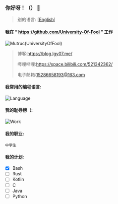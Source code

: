 ### 你好呀！（） 👋

>别的语言: [[English](https://github.com/LGY07/LGY07/blob/main/README.md)]

#### **我在 “ https://github.com/University-Of-Fool ” 工作**

![Mutruc(UniversityOfFool)](https://avatars.githubusercontent.com/u/106000968)

>博客:https://blog.lgy07.me/
>
>哔哩哔哩:https://space.bilibili.com/521342362/
>
>电子邮箱:15286658193@163.com
>

#### 我常用的编程语言:
![Language](https://github-readme-stats.vercel.app/api/top-langs/?username=lgy07&exclude_repo=lgy07.github.io)

#### 我的耻辱榜（:
![Work](https://github-readme-stats.vercel.app/api?username=lgy07&show_icons=true)

#### 我的职业:
`中学生`

#### 我的计划:

- [x] Bash
- [ ] Rust
- [ ] Kotlin
- [ ] C
- [ ] Java
- [ ] Python
